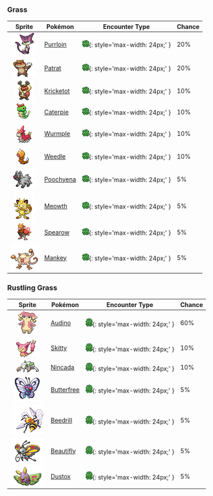 

### Grass

| Sprite | Pokémon | Encounter Type | Chance |
| :---: | --- | :---: | --- |
| ![purrloin](../assets/sprites/purrloin/front.gif) | [Purrloin](../pokemon/purrloin.md/) | ![Grass](../assets/encounter_types/grass.png){: style='max-width: 24px;' } | 20% |
| ![patrat](../assets/sprites/patrat/front.gif) | [Patrat](../pokemon/patrat.md/) | ![Grass](../assets/encounter_types/grass.png){: style='max-width: 24px;' } | 20% |
| ![kricketot](../assets/sprites/kricketot/front.gif) | [Kricketot](../pokemon/kricketot.md/) | ![Grass](../assets/encounter_types/grass.png){: style='max-width: 24px;' } | 10% |
| ![caterpie](../assets/sprites/caterpie/front.gif) | [Caterpie](../pokemon/caterpie.md/) | ![Grass](../assets/encounter_types/grass.png){: style='max-width: 24px;' } | 10% |
| ![wurmple](../assets/sprites/wurmple/front.gif) | [Wurmple](../pokemon/wurmple.md/) | ![Grass](../assets/encounter_types/grass.png){: style='max-width: 24px;' } | 10% |
| ![weedle](../assets/sprites/weedle/front.gif) | [Weedle](../pokemon/weedle.md/) | ![Grass](../assets/encounter_types/grass.png){: style='max-width: 24px;' } | 10% |
| ![poochyena](../assets/sprites/poochyena/front.gif) | [Poochyena](../pokemon/poochyena.md/) | ![Grass](../assets/encounter_types/grass.png){: style='max-width: 24px;' } | 5% |
| ![meowth](../assets/sprites/meowth/front.gif) | [Meowth](../pokemon/meowth.md/) | ![Grass](../assets/encounter_types/grass.png){: style='max-width: 24px;' } | 5% |
| ![spearow](../assets/sprites/spearow/front.gif) | [Spearow](../pokemon/spearow.md/) | ![Grass](../assets/encounter_types/grass.png){: style='max-width: 24px;' } | 5% |
| ![mankey](../assets/sprites/mankey/front.gif) | [Mankey](../pokemon/mankey.md/) | ![Grass](../assets/encounter_types/grass.png){: style='max-width: 24px;' } | 5%

### Rustling Grass

| Sprite | Pokémon | Encounter Type | Chance |
| :---: | --- | :---: | --- |
| ![audino](../assets/sprites/audino/front.gif) | [Audino](../pokemon/audino.md/) | ![Rustling Grass](../assets/encounter_types/rustling_grass.png){: style='max-width: 24px;' } | 60% |
| ![skitty](../assets/sprites/skitty/front.gif) | [Skitty](../pokemon/skitty.md/) | ![Rustling Grass](../assets/encounter_types/rustling_grass.png){: style='max-width: 24px;' } | 10% |
| ![nincada](../assets/sprites/nincada/front.gif) | [Nincada](../pokemon/nincada.md/) | ![Rustling Grass](../assets/encounter_types/rustling_grass.png){: style='max-width: 24px;' } | 10% |
| ![butterfree](../assets/sprites/butterfree/front.gif) | [Butterfree](../pokemon/butterfree.md/) | ![Rustling Grass](../assets/encounter_types/rustling_grass.png){: style='max-width: 24px;' } | 5% |
| ![beedrill](../assets/sprites/beedrill/front.gif) | [Beedrill](../pokemon/beedrill.md/) | ![Rustling Grass](../assets/encounter_types/rustling_grass.png){: style='max-width: 24px;' } | 5% |
| ![beautifly](../assets/sprites/beautifly/front.gif) | [Beautifly](../pokemon/beautifly.md/) | ![Rustling Grass](../assets/encounter_types/rustling_grass.png){: style='max-width: 24px;' } | 5% |
| ![dustox](../assets/sprites/dustox/front.gif) | [Dustox](../pokemon/dustox.md/) | ![Rustling Grass](../assets/encounter_types/rustling_grass.png){: style='max-width: 24px;' } | 5% |
